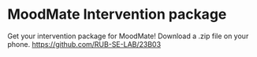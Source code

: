 # MoodMate Intervention package
Get your intervention package for MoodMate!
Download a .zip file on your phone.
https://github.com/RUB-SE-LAB/23B03
